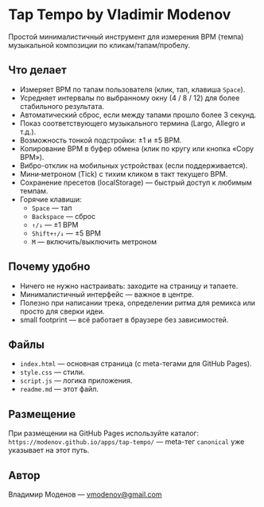 # Tap Tempo by Vladimir Modenov

Простой минималистичный инструмент для измерения BPM (темпа) музыкальной композиции по кликам/тапам/пробелу.

## Что делает
- Измеряет BPM по тапам пользователя (клик, тап, клавиша `Space`).
- Усредняет интервалы по выбранному окну (4 / 8 / 12) для более стабильного результата.
- Автоматический сброс, если между тапами прошло более 3 секунд.
- Показ соответствующего музыкального термина (Largo, Allegro и т.д.).
- Возможность тонкой подстройки: ±1 и ±5 BPM.
- Копирование BPM в буфер обмена (клик по кругу или кнопка «Copy BPM»).
- Вибро-отклик на мобильных устройствах (если поддерживается).
- Мини‑метроном (Tick) с тихим кликом в такт текущего BPM.
- Сохранение пресетов (localStorage) — быстрый доступ к любимым темпам.
- Горячие клавиши:
  - `Space` — тап
  - `Backspace` — сброс
  - `↑/↓` — ±1 BPM
  - `Shift+↑/↓` — ±5 BPM
  - `M` — включить/выключить метроном

## Почему удобно
- Ничего не нужно настраивать: заходите на страницу и тапаете.
- Минималистичный интерфейс — важное в центре.
- Полезно при написании трека, определении ритма для ремикса или просто для сверки идеи.
- small footprint — всё работает в браузере без зависимостей.

## Файлы
- `index.html` — основная страница (с meta-тегами для GitHub Pages).
- `style.css` — стили.
- `script.js` — логика приложения.
- `readme.md` — этот файл.

## Размещение
При размещении на GitHub Pages используйте каталог:
`https://modenov.github.io/apps/tap-tempo/` — meta-тег `canonical` уже указывает на этот путь.

## Автор
Владимир Моденов — vmodenov@gmail.com